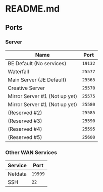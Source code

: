 # README.md

## Ports

### Server

| Name                          | Port    |
|-------------------------------|---------|
| BE Default (No services)      | `19132` |
| Waterfall                     | `25577` |
| Main Server (JE Default)      | `25565` |
| Creative Server               | `25570` |
| Mirror Server #1 (Not up yet) | `25575` |
| Mirror Server #1 (Not up yet) | `25580` |
| (Reserved #2)                 | `25585` |
| (Reserved #3)                 | `25590` |
| (Reserved #4)                 | `25595` |
| (Reserved #5)                 | `25600` |

### Other WAN Services

| Service | Port    |
|---------|---------|
| Netdata | `19999` |
| SSH     | `22`    |
